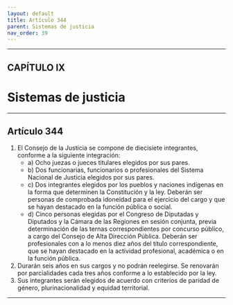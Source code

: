 ```yaml
---
layout: default
title: Artículo 344
parent: Sistemas de justicia
nav_order: 39
---
```


---

## CAPÍTULO IX
# Sistemas de justicia

---

## Artículo 344

1. El Consejo de la Justicia se compone de diecisiete integrantes, conforme a la siguiente integración:
    - a) Ocho juezas o jueces titulares elegidos por sus pares.
    - b) Dos funcionarias, funcionarios o profesionales del Sistema Nacional de Justicia elegidos por sus pares.
    - c) Dos integrantes elegidos por los pueblos y naciones indígenas en la forma que determinen la Constitución y la ley. Deberán ser personas de comprobada idoneidad para el ejercicio del cargo y que se hayan destacado en la función pública o social.
    - d) Cinco personas elegidas por el Congreso de Diputadas y Diputados y la Cámara de las Regiones en sesión conjunta, previa determinación de las ternas correspondientes por concurso público, a cargo del Consejo de Alta Dirección Pública. Deberán ser profesionales con a lo menos diez años del título correspondiente, que se hayan destacado en la actividad profesional, académica o en la función pública.
2. Durarán seis años en sus cargos y no podrán reelegirse. Se renovarán por parcialidades cada tres años conforme a lo establecido por la ley.
3. Sus integrantes serán elegidos de acuerdo con criterios de paridad de género, plurinacionalidad y equidad territorial.

---
